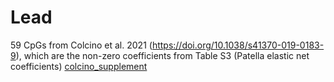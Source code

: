 # Lead

59 CpGs from Colcino et al. 2021 (https://doi.org/10.1038/s41370-019-0183-9), which are the non-zero coefficients from Table S3 (Patella elastic net coefficients) [colcino_supplement](sources/colcino_supplement.xlsx)
